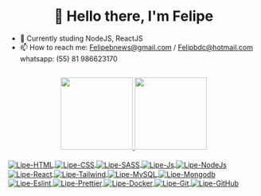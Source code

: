 <head> <html> <h1>   </head> <body>
<h1 align="center"> 👋 Hello there, I'm Felipe </h1>

- 🌱 Currently studing NodeJS, ReactJS
- 📫 How to reach me: Felipebnews@gmail.com / Felipbdc@hotmail.com 
whatsapp: (55) 81 986623170

##
<div align="center">
  <a href="https://github.com/felipbdc">
  <img height="145em" src="https://github-readme-stats.vercel.app/api?username=Lipeb&show_icons=true&theme=merko&include_all_commits=true&count_private=true"/>
  <img height="145em" src="https://github-readme-stats.vercel.app/api/top-langs/?username=Lipeb&layout=compact&langs_count=7&theme=merko"/>
</div>

<div style="display: inline_block"><br>
  <img align="center" alt="Lipe-HTML" src=https://img.shields.io/badge/HTML5-404D59?style=badge&logo=html5&logoColor=white/>
  <img align="center" alt="Lipe-CSS" src=https://img.shields.io/badge/CSS3-404D59?style=badge&logo=css3&logoColor=blue/>
  <img align="center" alt="Lipe-SASS" src=https://img.shields.io/badge/SASS-404D59?style=badge&logo=SASS&logoColor=blue/>
  <img align="center" alt="Lipe-Js" src=https://img.shields.io/badge/JavaScript-404D59?style=badge&logo=javascript&logoColor=yellow>
  <img align="center" alt="Lipe-NodeJs" src=https://img.shields.io/badge/Node.js-404D59?style=badge&logo=node.js&logoColor=green>
  <img align="center" alt="Lipe-React" src=https://img.shields.io/badge/React-404D59?style=badge&logo=react&logoColor=white/>
  <img align="center" alt="Lipe-Tailwind" src=https://img.shields.io/badge/Tailwind-404D59?style=badge&logo=tailwindcss&logoColor=white/>
  <img align="center" alt="Lipe-MySQL" src=https://img.shields.io/badge/MySQL-404D59?style=badge&logo=mysql&logoColor=white/>
  <img align="center" alt="Lipe-Mongodb" src=https://img.shields.io/badge/MongoDB-404D59?style=badge&logo=mongodb&logoColor=green/>
  <img align="center" alt="Lipe-Eslint" src=https://img.shields.io/badge/Eslint-404D59?style=badge&logo=Eslint&logoColor=white/>
  <img align="center" alt="Lipe-Prettier" src=https://img.shields.io/badge/Prettier-404D59?style=badge&logo=prettier&logoColor=white/>
  <img align="center" alt="Lipe-Docker" src=https://img.shields.io/badge/Docker-404D59?style=badge&logo=docker&logoColor=purple/>
  <img align="center" alt="Lipe-Git" src=https://img.shields.io/badge/Git-404D59?style=badge&logo=git&logoColor=red/>
  <img align="center" alt="Lipe-GitHub" src=https://img.shields.io/badge/GitHub-404D59?style=badge&logo=GitHub&logoColor=red/>
</div>


